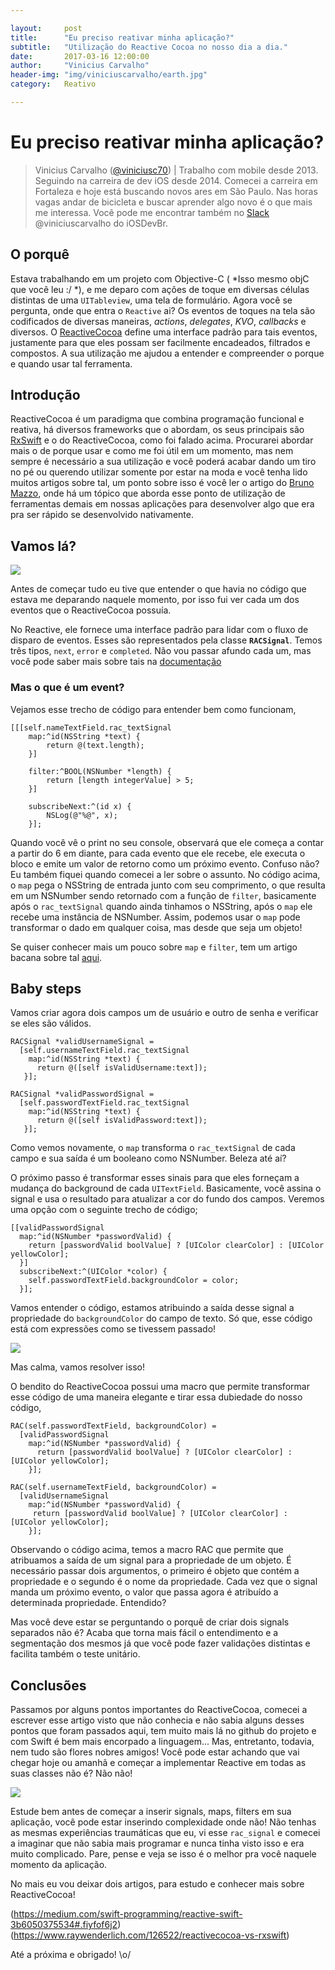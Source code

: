 ```yaml
---

layout:     post
title:      "Eu preciso reativar minha aplicação?"
subtitle:   "Utilização do Reactive Cocoa no nosso dia a dia."
date:       2017-03-16 12:00:00
author:     "Vinicius Carvalho"
header-img: "img/viniciuscarvalho/earth.jpg"
category:   Reativo

---
```


# Eu preciso reativar minha aplicação?

> Vinicius Carvalho ([@viniciusc70](https://twitter.com/viniciusc70)) | Trabalho com mobile desde 2013. Seguindo na carreira de dev iOS desde 2014. Comecei a carreira em Fortaleza e hoje está buscando novos ares em São Paulo. Nas horas vagas andar de bicicleta e buscar aprender algo novo é o que mais me interessa. Você pode me encontrar também no [Slack](http://iosdevbr.herokuapp.com) @viniciuscarvalho do iOSDevBr.

## O porquê

Estava trabalhando em um projeto com Objective-C ( *Isso mesmo objC que você leu :/ *), e me deparo com ações de toque em diversas células distintas de uma `UITableview`, uma tela de formulário. Agora você se pergunta, onde que entra o `Reactive` ai? Os eventos de toques na tela são codificados de diversas maneiras, *actions*, *delegates*, *KVO*, *callbacks* e diversos. O [ReactiveCocoa](https://github.com/ReactiveCocoa/ReactiveCocoa) define uma interface padrão para tais eventos, justamente para que eles possam ser facilmente encadeados, filtrados e compostos. A sua utilização me ajudou a entender e compreender o porque e quando usar tal ferramenta.

## Introdução

ReactiveCocoa é um paradigma que combina programação funcional e reativa, há diversos frameworks que o abordam, os seus principais são [RxSwift](https://github.com/ReactiveX/RxSwift) e o do ReactiveCocoa, como foi falado acima. Procurarei abordar mais o de porque usar e como me foi útil em um momento, mas nem sempre é necessário a sua utilização e você poderá acabar dando um tiro no pé ou querendo utilizar somente por estar na moda e você tenha lido muitos artigos sobre tal, um ponto sobre isso é você ler o artigo do [Bruno Mazzo](http://equinocios.com/arquitetura/2017/03/03/Introducao-a-arquitetura-evolutiva/), onde há um tópico que aborda esse ponto de utilização de ferramentas demais em nossas aplicações para desenvolver algo que era pra ser rápido se desenvolvido nativamente.

## Vamos lá?

![](http://i.giphy.com/xUA7b1XtsUC0P6aMY8.gif)

Antes de começar tudo eu tive que entender o que havia no código que estava me deparando naquele momento, por isso fui ver cada um dos eventos que o ReactiveCocoa possuía.

No Reactive, ele fornece uma interface padrão para lidar com o fluxo de disparo de eventos. Esses são representados pela classe **`RACSignal`**. Temos três tipos, `next`, `error` e `completed`. Não vou passar afundo cada um, mas você pode saber mais sobre tais na [documentação](https://github.com/ReactiveCocoa/ReactiveSwift/blob/master/Documentation/FrameworkOverview.md#signals)

### Mas o que é um event?

Vejamos esse trecho de código para entender bem como funcionam,

```
[[[self.nameTextField.rac_textSignal
    map:^id(NSString *text) {
    	return @(text.length);
    }]
    
    filter:^BOOL(NSNumber *length) {
    	return [length integerValue] > 5;
    }]
    
    subscribeNext:^(id x) {
    	NSLog(@"%@", x);
    }];
```
Quando você vê o print no seu console, observará que ele começa a contar a partir do 6 em diante, para cada evento que ele recebe, ele executa o bloco e emite um valor de retorno como um próximo evento. Confuso não? Eu também fiquei quando comecei a ler sobre o assunto.
No código acima, o `map` pega o NSString de entrada junto com seu comprimento, o que resulta em um NSNumber sendo retornado com a função de `filter`, basicamente após o `rac_textSignal` quando ainda tinhamos o NSString, após o `map` ele recebe uma instância de NSNumber. Assim, podemos usar o `map` pode transformar o dado em qualquer coisa, mas desde que seja um objeto!

Se quiser conhecer mais um pouco sobre `map` e `filter`, tem um artigo bacana sobre tal [aqui](http://equinocios.com/swift/2017/03/13/Introducao-e-casos-de-uso-Map-Filter-e-Reduce/).

## Baby steps

Vamos criar agora dois campos um de usuário e outro de senha e verificar se eles são válidos.

```
RACSignal *validUsernameSignal =
  [self.usernameTextField.rac_textSignal
    map:^id(NSString *text) {
      return @([self isValidUsername:text]);
   }];
 
RACSignal *validPasswordSignal =
  [self.passwordTextField.rac_textSignal
    map:^id(NSString *text) {
      return @([self isValidPassword:text]);
   }];
```

Como vemos novamente, o `map` transforma o `rac_textSignal` de cada campo e sua saída é um booleano como NSNumber. Beleza até aí?

O próximo passo é transformar esses sinais para que eles forneçam a mudança do background de cada `UITextField`.
Basicamente, você assina o signal e usa o resultado para atualizar a cor do fundo dos campos. Veremos uma opção com o seguinte trecho de código;

```
[[validPasswordSignal
  map:^id(NSNumber *passwordValid) {
    return [passwordValid boolValue] ? [UIColor clearColor] : [UIColor yellowColor];
  }]
  subscribeNext:^(UIColor *color) {
    self.passwordTextField.backgroundColor = color;
  }];
```

Vamos entender o código, estamos atribuindo a saída desse signal a propriedade do `backgroundColor` do campo de texto. Só que, esse código está com expressões como se tivessem passado!

![](http://i.giphy.com/3otPouMUsmarhYbpaE.gif)

Mas calma, vamos resolver isso!

O bendito do ReactiveCocoa possui uma macro que permite transformar esse código de uma maneira elegante e tirar essa dubiedade do nosso código, 

```
RAC(self.passwordTextField, backgroundColor) =
  [validPasswordSignal
    map:^id(NSNumber *passwordValid) {
      return [passwordValid boolValue] ? [UIColor clearColor] : [UIColor yellowColor];
    }];
 
RAC(self.usernameTextField, backgroundColor) =
  [validUsernameSignal
    map:^id(NSNumber *passwordValid) {
     return [passwordValid boolValue] ? [UIColor clearColor] : [UIColor yellowColor];
    }];
```

Observando o código acima, temos a macro RAC que permite que atribuamos a saída de um signal para a propriedade de um objeto. É necessário passar dois argumentos, o primeiro é objeto que contém a propriedade e o segundo é o nome da propriedade. Cada vez que o signal manda um próximo evento, o valor que passa agora é atribuído a determinada propriedade. Entendido?

Mas você deve estar se perguntando o porquê de criar dois signals separados não é? Acaba que torna mais fácil o entendimento e a segmentação dos mesmos já que você pode fazer validações distintas e facilita também o teste unitário.

## Conclusões

Passamos por alguns pontos importantes do ReactiveCocoa, comecei a escrever esse artigo visto que não conhecia e não sabia alguns desses pontos que foram passados aqui, tem muito mais lá no github do projeto e com Swift é bem mais encorpado a linguagem... Mas, entretanto, todavia, nem tudo são flores nobres amigos!
Você pode estar achando que vai chegar hoje ou amanhã e começar a implementar Reactive em todas as suas classes não é? Não não!

![](http://i.giphy.com/JYZ397GsFrFtu.gif)

Estude bem antes de começar a inserir signals, maps, filters em sua aplicação, você pode estar inserindo complexidade onde não!
Não tenhas as mesmas experiências traumáticas que eu, vi esse `rac_signal`
e comecei a imaginar que não sabia mais programar e nunca tinha visto isso e era muito complicado. Pare, pense e veja se isso é o melhor pra você naquele momento da aplicação.

No mais eu vou deixar dois artigos, para estudo e conhecer mais sobre ReactiveCocoa!

(https://medium.com/swift-programming/reactive-swift-3b6050375534#.fiyfof6j2)
(https://www.raywenderlich.com/126522/reactivecocoa-vs-rxswift)

Até a próxima e obrigado! \o/

